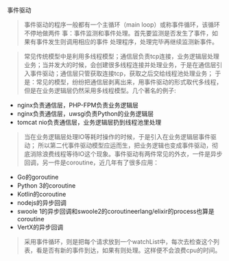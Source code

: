 事件驱动

> 事件驱动的程序一般都有一个主循环（main loop）或称事件循环，该循环不停地做两件 事：事件监测和事件处理。首先要监测是否发生了事件，如果有事件发生则调用相应的事件 处理程序，处理完毕再继续监测新事件。

> 常见传统模型中是利用多线程模型；通信层负责tcp连接，业务逻辑层处理业务；当并发大的时候，会创建很多线程连接并处理业务，于是在通信层引入事件驱动；通信层只管获取连接tcp，获取之后交给线程池处理业务；
于是：常见的模型，纷纷把通信层剥离出来，用事件驱动的形式取代多线程，但是在业务逻辑层仍然采用多线程模型。几个著名的例子:
- nginx负责通信层，PHP-FPM负责业务逻辑层
- nginx负责通信层，uwsgi负责Python的业务逻辑层
- tomcat nio负责通信层，业务逻辑层扔到线程池里处理

> 当在业务逻辑层处理IO等耗时操作的时候，于是引入在业务逻辑层事件驱动；
 所以第二代事件驱动模型应运而生，把业务逻辑也变成事件驱动，彻底消除浪费线程等待IO这个现象。事件驱动有两件常见的外衣，一件是异步回调，另一件是coroutine，近几年有了很多应用：
-  Go的goroutine
- Python 3的coroutine
- Kotlin的coroutine
- nodejs的异步回调
- swoole 1的异步回调和swoole2的coroutineerlang/elixir的process也算是coroutine
- VertX的异步回调

> 采用事件循环，则是把每个请求放到一个watchList中，每次去检查这个列表，看是否有新的事件到达，如果有则处理。这样便不会浪费cpu的时间。





